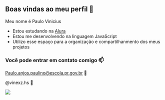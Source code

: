 ## Boas vindas ao meu perfil 🖤

Meu nome é Paulo Vinicius

- Estou estudando na [Alura](https://www.alura.com.br)
- Estou me desenvolvendo na linguagem  JavaScript
- Utilizo esse espaço para a organização e compartilhanmento dos meus projetos

### Você pode entrar em contato comigo 📫

Paulo.anjos.paulino@escola.pr.gov.br 📧

@vinexz.hs 📱

![](https://media1.tenor.com/m/hUZWT9W6VScAAAAd/ghostface-scream-mask.gif)
